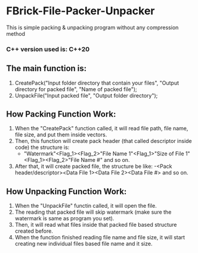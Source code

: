 # FBrick-File-Packer-Unpacker
This is simple packing &amp; unpacking program without any compression method

### C++ version used is: C++20

## The main function is:
1. CreatePack("Input folder directory that contain your files", "Output directory for packed file", "Name of packed file");
2. UnpackFile("Input packed file", "Output folder directory");

## How Packing Function Work:
1. When the "CreatePack" function called, it will read file path, file name, file size, and put them inside vectors.
2. Then, this function will create pack header (that called descriptor inside code) the structure is:
   - "Watermark"<Flag_1><Flag_2>"File Name 1"<Flag_1>"Size of File 1"<Flag_1><Flag_2>"File Name #" and so on.
3. After that, it will create packed file, the structure be like:
   -<Pack header/descriptor><Data File 1><Data File 2><Data File #> and so on.

## How Unpacking Function Work:
1. When the "UnpackFile" functin called, it will open the file.
2. The reading that packed file will skip watermark (make sure the watermark is same as program you set).
3. Then, it will read what files inside that packed file based structure created before.
4. When the function finished reading file name and file size, it will start creating new individual files based file name and it size.
